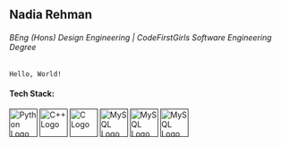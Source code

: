 ## Nadia Rehman 
###### BEng (Hons) Design Engineering | CodeFirstGirls Software Engineering Degree

`Hello, World!`



#### Tech Stack:

[<img height="50" width="50" alt="Python Logo" src="https://cdn.jsdelivr.net/gh/devicons/devicon/icons/python/python-original.svg"/>]()
[<img height="50" width="50" alt="C++ Logo" src="https://cdn.jsdelivr.net/gh/devicons/devicon@latest/icons/cplusplus/cplusplus-original.svg"/>]()
[<img height="50" width="50" alt="C Logo" src="https://cdn.jsdelivr.net/gh/devicons/devicon@latest/icons/c/c-original.svg"/>]()
[<img height="50" width="50" alt="MySQL Logo" src="https://cdn.jsdelivr.net/gh/devicons/devicon@latest/icons/mysql/mysql-original-wordmark.svg"/>]()
[<img height="50" width="50" alt="MySQL Logo" src="https://cdn.jsdelivr.net/gh/devicons/devicon@latest/icons/linux/linux-original.svg"/>]()
[<img height="50" width="50" alt="MySQL Logo" src="https://cdn.jsdelivr.net/gh/devicons/devicon@latest/icons/arduino/arduino-original-wordmark.svg"/>]()


